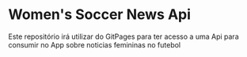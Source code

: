 # Women's Soccer News Api
Este repositório irá utilizar do GitPages para ter acesso a uma Api para consumir no App sobre noticias femininas no futebol
